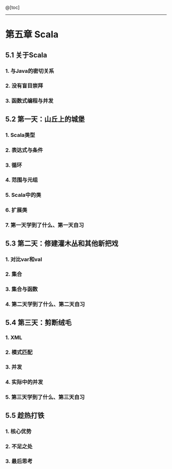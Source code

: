 @[toc]

---
# 第五章 Scala
## 5.1 关于Scala
### 1. 与Java的密切关系
### 2. 没有盲目崇拜
### 3. 函数式编程与并发
## 5.2 第一天：山丘上的城堡
### 1. Scala类型
### 2. 表达式与条件
### 3. 循环
### 4. 范围与元组
### 5. Scala中的类
### 6. 扩展类
### 7. 第一天学到了什么、第一天自习
## 5.3 第二天：修建灌木丛和其他新把戏
### 1. 对比var和val
### 2. 集合
### 3. 集合与函数
### 4. 第二天学到了什么、第二天自习
## 5.4 第三天：剪断绒毛
### 1. XML
### 2. 模式匹配
### 3. 并发
### 4. 实际中的并发
### 5. 第三天学到了什么、第三天自习
## 5.5 趁热打铁
### 1. 核心优势
### 2. 不足之处
### 3. 最后思考
